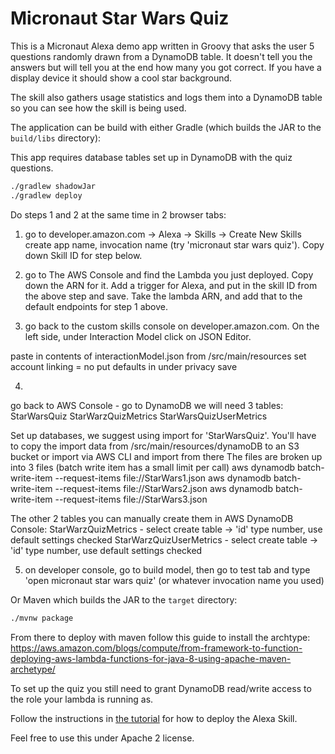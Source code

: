 # Micronaut Star Wars Quiz

This is a Micronaut Alexa demo app written in Groovy that asks the user 5 questions randomly drawn from a DynamoDB table. 
It doesn't tell you the answers but will tell you at the end how many you got correct. If you have a display device it should show a cool star background.

The skill also gathers usage statistics and logs them into a DynamoDB table so you can see how the skill is being used.


The application can be build with either Gradle (which builds the JAR to the `build/libs` directory):


This app requires database tables set up in DynamoDB with the quiz questions. 


```bash
./gradlew shadowJar
./gradlew deploy
```

Do steps 1 and 2 at the same time in 2 browser tabs:


1) go to developer.amazon.com -> Alexa -> Skills -> Create New Skills
create app name, invocation name (try 'micronaut star wars quiz'). Copy down Skill ID for step below.


2) go to The AWS Console and find the Lambda you just deployed. Copy down the ARN for it. Add a trigger for Alexa,
and put in the skill ID from the above step and save. Take the lambda ARN, and add that to the default endpoints for step 1 above.


3) go back to the custom skills console on developer.amazon.com. On the left side, under Interaction Model click on 
JSON Editor.
 
paste in contents of interactionModel.json from /src/main/resources
set account linking = no
put defaults in under privacy
save

4)
go back to AWS Console - go to DynamoDB
we will need 3 tables:
StarWarsQuiz
StarWarzQuizMetrics
StarWarsQuizUserMetrics

Set up databases, we suggest using import for 'StarWarsQuiz'. You'll have to copy the import data from /src/main/resources/dynamoDB to an S3 bucket or import via AWS CLI and import from there
The files are broken up into 3 files (batch write item has a small limit per call)
aws dynamodb batch-write-item --request-items file://StarWars1.json
aws dynamodb batch-write-item --request-items file://StarWars2.json
aws dynamodb batch-write-item --request-items file://StarWars3.json


The other 2 tables you can manually create them in AWS DynamoDB Console:
StarWarzQuizMetrics - select create table -> 'id' type number, use default settings checked
StarWarzQuizUserMetrics - select create table -> 'id' type number, use default settings checked

5) on developer console, go to build model, then go to test tab and type 'open micronaut star wars quiz' (or whatever invocation name you used)


Or Maven which builds the JAR to the `target` directory:

```bash
./mvnw package
```
From there to deploy with maven follow this guide to install the archtype: https://aws.amazon.com/blogs/compute/from-framework-to-function-deploying-aws-lambda-functions-for-java-8-using-apache-maven-archetype/


To set up the quiz you still need to grant DynamoDB read/write access to the role your lambda is running as.


Follow the instructions in [the tutorial](https://alexa-skills-kit-sdk-for-java.readthedocs.io/en/latest/Developing-Your-First-Skill.html) for how to deploy the Alexa Skill.


Feel free to use this under Apache 2 license.